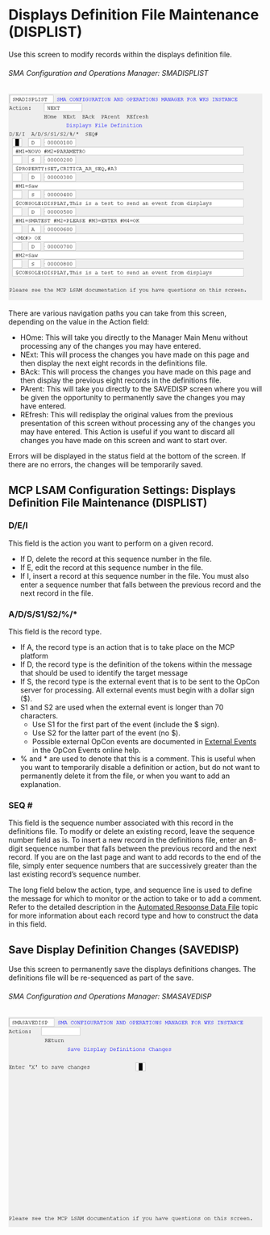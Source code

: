# Displays Definition File Maintenance (DISPLIST)

Use this screen to modify records within the displays definition file.

###### SMA Configuration and Operations Manager: SMADISPLIST

![SMADISPLIST](../../../static/img/smadisplist.png)

There are various navigation paths you can take from this screen, depending on the value in the Action field:

* HOme: This will take you directly to the Manager Main Menu without processing any of the changes you may have entered.
* NExt: This will process the changes you have made on this page and then display the next eight records in the definitions file.
* BAck: This will process the changes you have made on this page and then display the previous eight records in the definitions file.
* PArent: This will take you directly to the SAVEDISP screen where you will be given the opportunity to permanently save the changes you may have entered.
* REfresh: This will redisplay the original values from the previous presentation of this screen without processing any of the changes you may have entered. This Action is useful if you want to discard all changes you have made on this screen and want to start over.

Errors will be displayed in the status field at the bottom of the screen. If there are no errors, the changes will be temporarily saved.

## MCP LSAM Configuration Settings: Displays Definition File Maintenance (DISPLIST)

### D/E/I

This field is the action you want to perform on a given record.

* If D, delete the record at this sequence number in the file.
* If E, edit the record at this sequence number in the file.
* If I, insert a record at this sequence number in the file. You must also enter a sequence number that falls between the previous record and the next record in the file.

### A/D/S/S1/S2/%/*

This field is the record type.

* If A, the record type is an action that is to take place on the MCP platform
* If D, the record type is the definition of the tokens within the message that should be used to identify the target message
* If S, the record type is the external event that is to be sent to the OpCon server for processing. All external events must begin with a dollar sign ($).
* S1 and S2 are used when the external event is longer than 70 characters.
    * Use S1 for the first part of the event (include the $ sign).
    * Use S2 for the latter part of the event (no $).
    * Possible external OpCon events are documented in [External Events](https://help.smatechnologies.com/opcon/core/events/defining#external-events) in the OpCon Events online help.
* % and * are used to denote that this is a comment. This is useful when you want to temporarily disable a definition or action, but do not want to permanently delete it from the file, or when you want to add an explanation.

### SEQ \#

This field is the sequence number associated with this record in the definitions file. To modify or delete an existing record, leave the sequence number field as is. To insert a new record in the definitions file, enter an 8-digit sequence number that falls between the previous record and the next record. If you are on the last page and want to add records to the end of the file, simply enter sequence numbers that are successively greater than the last existing record’s sequence number.

The long field below the action, type, and sequence line is used to define the message for which to monitor or the action to take or to add a comment. Refer to the detailed description in the [Automated Response Data File](../../additional-features/lsam-features/automated-response#automated-response-data-file) topic for more information about each record type and how to construct the data in this field.

## Save Display Definition Changes (SAVEDISP)

Use this screen to permanently save the displays definitions changes. The definitions file will be re-sequenced as part of the save.

###### SMA Configuration and Operations Manager: SMASAVEDISP

![SMASAVEDISP](../../../static/img/smasavedisp.png)